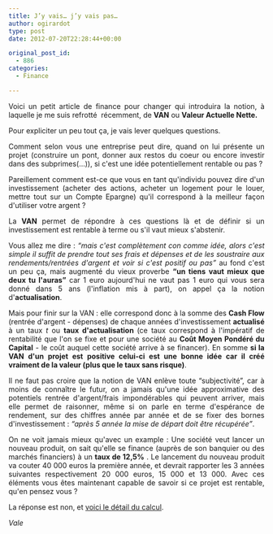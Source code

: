 ```yaml
---
title: J’y vais… j’y vais pas…
author: ogirardot
type: post
date: 2012-07-20T22:28:44+00:00

original_post_id:
  - 886
categories:
  - Finance

---
```

<!--more-->
<p style="text-align:justify;">
  Voici un petit article de finance pour changer qui introduira la notion, à laquelle je me suis refrotté  récemment, de <strong>VAN</strong> ou <strong>Valeur Actuelle Nette.</strong>
</p>

<p style="text-align:justify;">
  Pour expliciter un peu tout ça, je vais lever quelques questions.
</p>

<p style="text-align:justify;">
  Comment selon vous une entreprise peut dire, quand on lui présente un projet (construire un pont, donner aux restos du coeur ou encore investir dans des subprimes(...)), si c'est une idée potentiellement rentable ou pas ?
</p>

<p style="text-align:justify;">
  Pareillement comment est-ce que vous en tant qu'individu pouvez dire d'un investissement (acheter des actions, acheter un logement pour le louer, mettre tout sur un Compte Epargne) qu'il correspond à la meilleur façon d'utiliser votre argent ?
</p>

<p style="text-align:justify;">
  La <strong>VAN</strong> permet de répondre à ces questions là et de définir si un investissement est rentable à terme ou s'il vaut mieux s'abstenir.
</p>

<p style="text-align:justify;">
  Vous allez me dire : <em>&#8220;mais c'est complètement con comme idée, alors c'est simple il suffit de prendre tout ses frais et dépenses et de les soustraire aux rendements/rentrées d'argent et voir si c'est positif ou pas&#8221; </em> au fond c'est un peu ça, mais augmenté du vieux proverbe <strong>&#8220;un tiens vaut mieux que deux tu l'auras&#8221;</strong> car 1 euro aujourd'hui ne vaut pas 1 euro qui vous sera donné dans 5 ans (l'inflation mis à part), on appel ça la notion d'<strong>actualisation</strong>.
</p>

<p style="text-align:justify;">
  Mais pour finir sur la VAN : elle correspond donc à la somme des <strong>Cash Flow</strong> (rentrée d'argent - dépenses) de chaque années d'investissement <strong>actualisé </strong>à un taux <em>t</em> ou <strong>taux d'actualisation </strong>(ce taux correspond à l'impératif de rentabilité que l'on se fixe et pour une société au <strong>Coût Moyen Pondéré du Capital</strong> - le coût auquel cette société arrive à se financer). En somme <strong>si la VAN d'un projet est positive celui-ci est une bonne idée car il créé vraiment de la valeur (plus que le taux sans risque)</strong>.
</p>

<p style="text-align:justify;">
  Il ne faut pas croire que la notion de VAN enlève toute &#8220;subjectivité&#8221;, car à moins de connaître le futur, on a jamais qu'une idée approximative des potentiels rentrée d'argent/frais impondérables qui peuvent arriver, mais elle permet de raisonner, même si on parle en terme d'espérance de rendement, sur des chiffres année par année et de se fixer des bornes d'investissement : <em>&#8220;après 5 année la mise de départ doit être récupérée&#8221;</em>.
</p>

<p style="text-align:justify;">
  On ne voit jamais mieux qu'avec un example : Une société veut lancer un nouveau produit, on sait qu'elle se finance (auprès de son banquier ou des marchés financiers) à un <strong>taux de 12,5%</strong> . Le lancement du nouveau produit va couter 40 000 euros la première année, et devrait rapporter les 3 années suivantes respectivement 20 000 euros, 15 000 et 13 000. Avec ces éléments vous êtes maintenant capable de savoir si ce projet est rentable, qu'en pensez vous ?
</p>

<p style="text-align:justify;">
  La réponse est non, et <a title="Google Doc - Calcul de VAN" href="https://docs.google.com/spreadsheet/ccc?key=0AllUCDIxZH-3dE9LdjRBbVk0bG5TbkxDYTBKUHNoZUE" target="_blank">voici le détail du calcul</a>.
</p>

<p style="text-align:justify;">
  <em>Vale</em>
</p>
